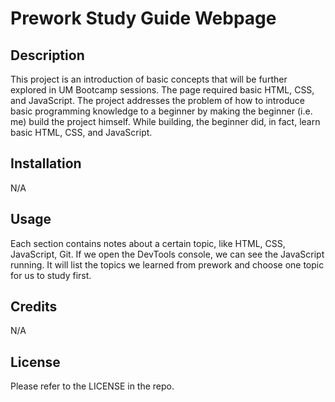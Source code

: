 # Prework Study Guide Webpage

## Description

This project is an introduction of basic concepts that will be further explored in UM Bootcamp sessions. The page required basic HTML, CSS, and JavaScript. The project addresses the problem of how to introduce basic programming knowledge to a beginner by making the beginner (i.e. me) build the project himself. While building, the beginner did, in fact, learn basic HTML, CSS, and JavaScript. 

## Installation

N/A

## Usage

Each section contains notes about a certain topic, like HTML, CSS, JavaScript, Git. If we open the DevTools console, we can see the JavaScript running. It will list the topics we learned from prework and choose one topic for us to study first.

## Credits

N/A

## License

Please refer to the LICENSE in the repo.
